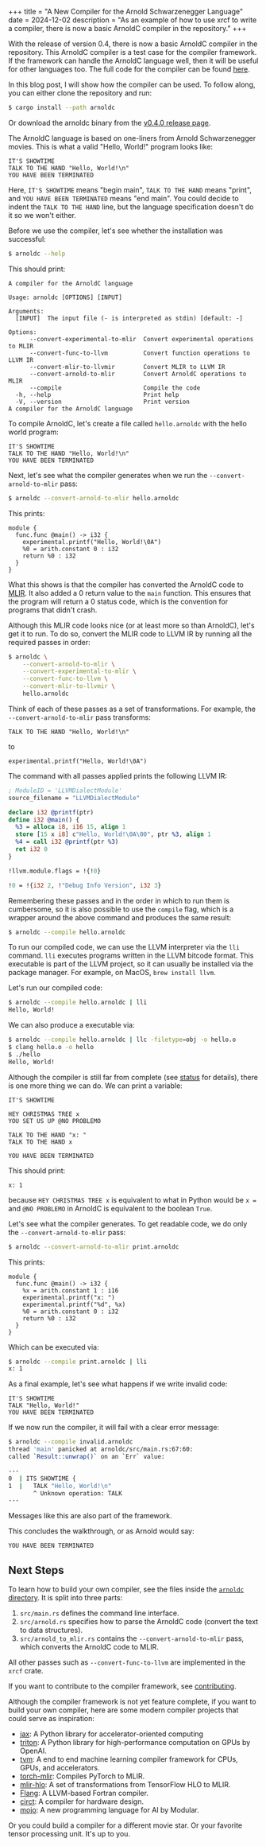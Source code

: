 +++
title = "A New Compiler for the Arnold Schwarzenegger Language"
date = 2024-12-02
description = "As an example of how to use xrcf to write a compiler, there is now a basic ArnoldC compiler in the repository."
+++

With the release of version 0.4, there is now a basic ArnoldC compiler in the repository.
This ArnoldC compiler is a test case for the compiler framework.
If the framework can handle the ArnoldC language well, then it will be useful for other languages too.
The full code for the compiler can be found [here](https://github.com/rikhuijzer/xrcf/tree/v0.4.0/arnoldc).

In this blog post, I will show how the compiler can be used.
To follow along, you can either clone the repository and run:
```sh
$ cargo install --path arnoldc
```
Or download the arnoldc binary from the [v0.4.0 release page](https://github.com/rikhuijzer/xrcf/releases/tag/v0.4.0).

The ArnoldC language is based on one-liners from Arnold Schwarzenegger movies.
This is what a valid "Hello, World!" program looks like:

```arnoldc
IT'S SHOWTIME
TALK TO THE HAND "Hello, World!\n"
YOU HAVE BEEN TERMINATED
```

Here, `IT'S SHOWTIME` means "begin main", `TALK TO THE HAND` means "print", and `YOU HAVE BEEN TERMINATED` means "end main".
You could decide to indent the `TALK TO THE HAND` line, but the language specification doesn't do it so we won't either.

Before we use the compiler, let's see whether the installation was successful:

```sh
$ arnoldc --help
```

This should print:

```text
A compiler for the ArnoldC language

Usage: arnoldc [OPTIONS] [INPUT]

Arguments:
  [INPUT]  The input file (- is interpreted as stdin) [default: -]

Options:
      --convert-experimental-to-mlir  Convert experimental operations to MLIR
      --convert-func-to-llvm          Convert function operations to LLVM IR
      --convert-mlir-to-llvmir        Convert MLIR to LLVM IR
      --convert-arnold-to-mlir        Convert ArnoldC operations to MLIR
      --compile                       Compile the code
  -h, --help                          Print help
  -V, --version                       Print version
A compiler for the ArnoldC language
```

To compile ArnoldC, let's create a file called `hello.arnoldc` with the hello world program:

```arnoldc
IT'S SHOWTIME
TALK TO THE HAND "Hello, World!\n"
YOU HAVE BEEN TERMINATED
```

Next, let's see what the compiler generates when we run the `--convert-arnold-to-mlir` pass:

```sh
$ arnoldc --convert-arnold-to-mlir hello.arnoldc
```

This prints:

```mlir
module {
  func.func @main() -> i32 {
    experimental.printf("Hello, World!\0A")
    %0 = arith.constant 0 : i32
    return %0 : i32
  }
}
```

What this shows is that the compiler has converted the ArnoldC code to [MLIR](https://mlir.llvm.org/).
It also added a 0 return value to the `main` function.
This ensures that the program will return a 0 status code, which is the convention for programs that didn't crash.

Although this MLIR code looks nice (or at least more so than ArnoldC), let's get it to run.
To do so, convert the MLIR code to LLVM IR by running all the required passes in order:

```sh
$ arnoldc \
    --convert-arnold-to-mlir \
    --convert-experimental-to-mlir \
    --convert-func-to-llvm \
    --convert-mlir-to-llvmir \
    hello.arnoldc
```

Think of each of these passes as a set of transformations.
For example, the `--convert-arnold-to-mlir` pass transforms:
```arnoldc
TALK TO THE HAND "Hello, World!\n"
```
to
```mlir
experimental.printf("Hello, World!\0A")
```

The command with all passes applied prints the following LLVM IR:

```llvm
; ModuleID = 'LLVMDialectModule'
source_filename = "LLVMDialectModule"

declare i32 @printf(ptr)
define i32 @main() {
  %3 = alloca i8, i16 15, align 1
  store [15 x i8] c"Hello, World!\0A\00", ptr %3, align 1
  %4 = call i32 @printf(ptr %3)
  ret i32 0
}

!llvm.module.flags = !{!0}

!0 = !{i32 2, !"Debug Info Version", i32 3}
```

Remembering these passes and in the order in which to run them is cumbersome, so it is also possible to use the `compile` flag, which is a wrapper around the above command and produces the same result:

```sh
$ arnoldc --compile hello.arnoldc
```

To run our compiled code, we can use the LLVM interpreter via the `lli` command.
`lli` executes programs written in the LLVM bitcode format.
This executable is part of the LLVM project, so it can usually be installed via the package manager.
For example, on MacOS, `brew install llvm`.

Let's run our compiled code:

```sh
$ arnoldc --compile hello.arnoldc | lli
Hello, World!
```

We can also produce a executable via:

```sh
$ arnoldc --compile hello.arnoldc | llc -filetype=obj -o hello.o
$ clang hello.o -o hello
$ ./hello
Hello, World!
```

Although the compiler is still far from complete (see [status](/#status) for details), there is one more thing we can do.
We can print a variable:

```arnoldc
IT'S SHOWTIME

HEY CHRISTMAS TREE x
YOU SET US UP @NO PROBLEMO

TALK TO THE HAND "x: "
TALK TO THE HAND x

YOU HAVE BEEN TERMINATED
```
This should print:

```text
x: 1
```
because `HEY CHRISTMAS TREE x` is equivalent to what in Python would be `x =` and `@NO PROBLEMO` in ArnoldC is equivalent to the boolean `True`.

Let's see what the compiler generates.
To get readable code, we do only the `--convert-arnold-to-mlir` pass:

```sh
$ arnoldc --convert-arnold-to-mlir print.arnoldc
```

This prints:

```mlir
module {
  func.func @main() -> i32 {
    %x = arith.constant 1 : i16
    experimental.printf("x: ")
    experimental.printf("%d", %x)
    %0 = arith.constant 0 : i32
    return %0 : i32
  }
}
```

Which can be executed via:

```sh
$ arnoldc --compile print.arnoldc | lli
x: 1
```

As a final example, let's see what happens if we write invalid code:

```arnoldc
IT'S SHOWTIME
TALK "Hello, World!"
YOU HAVE BEEN TERMINATED
```

If we now run the compiler, it will fail with a clear error message:

```sh
$ arnoldc --compile invalid.arnoldc
thread 'main' panicked at arnoldc/src/main.rs:67:60:
called `Result::unwrap()` on an `Err` value: 

---
0  | ITS SHOWTIME {
1  |   TALK "Hello, World!\n"
       ^ Unknown operation: TALK
---
```

Messages like this are also part of the framework.

This concludes the walkthrough, or as Arnold would say:

```text
YOU HAVE BEEN TERMINATED
```

## Next Steps

To learn how to build your own compiler, see the files inside the [`arnoldc` directory](https://github.com/rikhuijzer/xrcf/tree/v0.4.0/arnoldc).
It is split into three parts:

1. `src/main.rs` defines the command line interface.
1. `src/arnold.rs` specifies how to parse the ArnoldC code (convert the text to data structures).
1. `src/arnold_to_mlir.rs` contains the `--convert-arnold-to-mlir` pass, which converts the ArnoldC code to MLIR.

All other passes such as `--convert-func-to-llvm` are implemented in the `xrcf` crate.

If you want to contribute to the compiler framework, see [contributing](/contributing).

Although the compiler framework is not yet feature complete, if you want to build your own compiler, here are some modern compiler projects that could serve as inspiration:

- [jax](https://github.com/jax-ml/jax): A Python library for accelerator-oriented computing
- [triton](https://github.com/triton-lang/triton): A Python library for high-performance computation on GPUs by OpenAI.
- [tvm](https://tvm.apache.org/): A end to end machine learning compiler framework for CPUs, GPUs, and accelerators.
- [torch-mlir](https://github.com/llvm/torch-mlir): Compiles PyTorch to MLIR.
- [mlir-hlo](https://github.com/llvm/mlir-hlo): A set of transformations from TensorFlow HLO to MLIR.
- [Flang](https://flang.llvm.org/docs/): A LLVM-based Fortran compiler.
- [circt](https://github.com/llvm/circt): A compiler for hardware design.
- [mojo](https://www.modular.com/mojo): A new programming language for AI by Modular.

Or you could build a compiler for a different movie star.
Or your favorite tensor processing unit.
It's up to you.